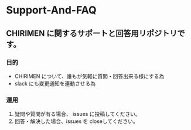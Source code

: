 # Support-And-FAQ

## CHIRIMEN に関するサポートと回答用リポジトリです。

### 目的
- CHIRIMEN について、誰もが気軽に質問・回答出来る様にする為
- slack にも変更通知を連動させる為

### 運用
1. 疑問や質問が有る場合、 issues に投稿してください。
1. 回答・解決した場合、issues を closeしてください。
